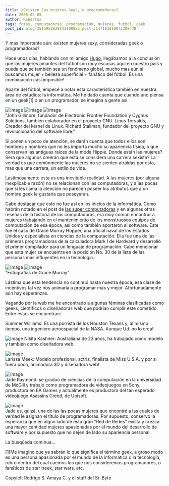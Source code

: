 ```yaml
---
title: ¿Existen las mujeres Geek, o programadoras?
date: 2008-02-05
author: Robertux
tags: fotos, computadoras, programacion, mujeres, futbol, geek
post_id: blog-3515952828243908885.post-3147181019072289478
---
```


Y mas importante aún: existen mujeres sexy, consideradas geek o programadoras?

Hace unos días, hablando con mi amigo [Hugo](https://hugolfutbolymas.blogspot.com/), llegábamos a la conclusión que las mujeres amantes del fútbol son muy escasas aquí en nuestro país y pueda que se también sea un fenómeno global, mucho mas aún si buscamos mujer + belleza superficial + fanático del fútbol. Es una combinación casi imposible!

Aparte del fútbol, empecé a notar esta característica también en nuestra área de estudios: la informática. Me he dado cuenta que cuando uno piensa en un geek[1] o en un programador, se imagina a gente así:

![image](https://bp0.blogger.com/_jH77WNrMVRA/R6gW_-__NFI/AAAAAAAAAfE/GJY41-zQIf4/s320/John-Gilmore-2.jpg)    ![image](https://bp0.blogger.com/_jH77WNrMVRA/R6gW_-__NGI/AAAAAAAAAfM/j3a1zwOdRhU/s320/Linus-Torvalds-1.jpg)    ![image](https://bp1.blogger.com/_jH77WNrMVRA/R6gXAO__NHI/AAAAAAAAAfU/Er2t3iaB2uU/s320/Richard-Stallman-2.jpg)    
"John Gillmore, fundador de
Electronic Frontier Foundation y Cygnus Solutions, también colaborador en el proyecto GNU. Linus Torvalds, Creador del kernel de Linux. Richard Stallman, fundador del proyecto GNU y revolucionario del software libre."

Si ponen un poco de atención, se darán cuenta que todos ellos son hombres y hombres que no les importa mucho su apariencia física, o que conservan las antiguas raíces de la moda Hippie. Donde están las mujeres? Será que algunos creerán que esta se considera una carrera sexista? La verdad es que comúnmente las mujeres no se sienten atraídas por esta, mas que una carrera, un estilo de vida.

Lastimosamente esta es una inevitable realidad. A las mujeres (por alguna inexplicable razón) no se relacionan con las computadoras, y a las pocas que si les llama la atención no parecen poseer los atributos que a un hombre geek le gustaría que poseyeran.

Cabe destacar que esto no fue así en los inicios de la informática. Como habrán notado en el post de [las super computadoras](https://srbyte.blogspot.com/2008/01/las-sper-comutadoras.html) y en algunas otras reseñas de la historia de las computadoras, era muy común encontrar a mujeres trabajando en el mantenimiento de los monstruosos equipos de computación de esa época, así como también aportaron al software. Este fue el caso de Grace Murray Hopper, una oficial naval de los Estados Unidos y especialista en ciencias de la computación. Ella fue una de las primeras programadoras de la calculadora Mark I de Hardvard y desarrolló el primer compilador para un lenguaje de programación. Cabe mencionar que esta mujer se encuentra en la posición No. 30 de la lista de las personas mas influyentes en la tecnología.

![image](https://bp1.blogger.com/_jH77WNrMVRA/R6gVIO__NDI/AAAAAAAAAe0/g3HZaXq4IPs/s320/grace_murray_hopper_xoven.jpg)    ![image](https://bp2.blogger.com/_jH77WNrMVRA/R6gVIe__NEI/AAAAAAAAAe8/l9QZHhit0ZM/s320/Grace-Murray-Hopper-2.jpg)    
"Fotografías de Grace Murray"

Lástima que esta tendencia no continuó hasta nuestra época, esa clase de incentivos tal vez nos animaría a programar mas y mejor. Afortunadamente aún hay esperanzas.

Vagando por la web me he encontrado a algunas féminas clasificadas como geeks, cientificos o diseñadoras web que podrían cumplir este cometido. Entre estas se encuentran:

Summer Williams: Es una porrista de los Houston Texans y, al mismo tiempo, una ingeniero aeroespacial de la NASA. Aunque Ud. no lo crea!

![image](https://bp1.blogger.com/_jH77WNrMVRA/R6giIO__NII/AAAAAAAAAfc/2HmcfcdQ5lE/s320/p1_summerwilliams1.jpg)     Nikita Kashner: Australiana de 23 años, ha trabajado como modelo y
también como diseñadora web.

![image](https://bp1.blogger.com/_jH77WNrMVRA/R6gkuO__NJI/AAAAAAAAAfk/ZpkCuUCGiVs/s320/422939224_2aa28cf073.jpg)    
Larissa Meek: Modelo profesional, actriz, finalista de Miss U.S.A. y por si fuera poco, animadora 3D y diseñadora web!

![image](https://bp2.blogger.com/_jH77WNrMVRA/R6gm6e__NKI/AAAAAAAAAfs/MtRf_uqtgjY/s320/larissa-01.jpg)    
Jade Raymond: se graduó de ciencias de la computación en la universidad de McGill y trabajó como programadora de videojuegos en Sony, productora en EA Games y actualmente es productora del tan esperado videojuego Asassins Creed, de Ubisoft.

![image](https://bp1.blogger.com/_jH77WNrMVRA/R6hp2O__NLI/AAAAAAAAAf0/8ixjOpx9btE/s320/jade-raymond-2.jpg)    
Jade es, quizá, una de las las pocas mujeres que encontré a las cuales de verdad le asignan el título de programadoras. Por supuesto, conservo la esperanza que en algún lado de esta gran "Red de Redes" exista y crezca una mayor cantidad mujeres apasionadas por el mundo del desarrollo de software y por supuesto que no dejen de lado su apariencia personal.

La busqúeda continua...

[1]Me imagino que ya sabrán lo
que significa el término geek, a groso modo es una persona apasionada por el mundo de la informática o la tecnología, rubro dentro del cual caemos los que nos consideremos programadores, o fanáticos de star treek, star wars, etc.

Copyleft Rodrigo S. Amaya C. y el staff del Sr. Byte